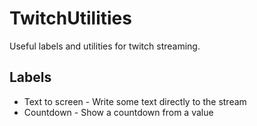 # TwitchUtilities
Useful labels and utilities for twitch streaming.
## Labels
* Text to screen - Write some text directly to the stream
* Countdown - Show a countdown from a value
